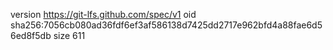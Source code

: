 version https://git-lfs.github.com/spec/v1
oid sha256:7056cb080ad36fdf6ef3af586138d7425dd2717e962bfd4a88fae6d56ed8f5db
size 611
